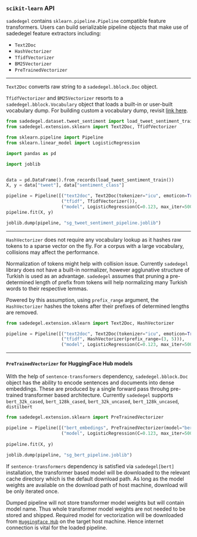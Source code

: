### `scikit-learn` API

`sadedegel` contains `sklearn.pipeline.Pipeline` compatible feature transformers. Users can build serializable pipeline objects that make use of sadedegel feature extractors including:

- `Text2Doc`
- `HashVectorizer` 
- `TfidfVectorizer`
- `BM25Vectorizer`
- `PreTrainedVectorizer`

---
`Text2Doc` converts raw string to a `sadedegel.bblock.Doc` object.  


`TfidfVectorizer` and `BM25Vectorizer` resorts to a `sadedegel.bblock.Vocabulary` object that loads a built-in or user-built vocabulary dump. For building custom a vocabulary dump, revisit [link here]().

```python
from sadedegel.dataset.tweet_sentiment import load_tweet_sentiment_train 
from sadedegel.extension.sklearn import Text2Doc, TfidfVectorizer

from sklearn.pipeline import Pipeline
from sklearn.linear_model import LogisticRegression

import pandas as pd

import joblib


data = pd.DataFrame().from_records(load_tweet_sentiment_train())
X, y = data["tweet"], data["sentiment_class"]

pipeline = Pipeline([("text2doc", Text2Doc(tokenizer="icu", emoticon=True, emoji=True, hashtag=True, mention=True)),
                     ("tfidf", TfidfVectorizer()),
                     ("model", LogisticRegression(C=0.123, max_iter=5000))])        
pipeline.fit(X, y)

joblib.dump(pipeline, "sg_tweet_sentiment_pipeline.joblib")      
```

---
 `HashVectorizer` does not require any vocabulary lookup as it hashes raw tokens to a sparse vector on the fly. For a corpus with a large vocabulary, collisions may affect the performance. 
 
 Normalization of tokens might help with collision issue. Currently `sadedegel` library does not have a built-in normalizer, however agglunative structure of Turkish is used as an advantage. 
 `sadedegel` assumes that pruning a pre-determined length of prefix from tokens will help normalizing many Turkish words to their respective lemmas. 
 
 Powered by this assumption, using `prefix_range` argument, the `HashVectorizer` hashes the tokens after their prefixes of determined lengths are removed.

```python
from sadedegel.extension.sklearn import Text2Doc, HashVectorizer

pipeline = Pipeline([("text2doc", Text2Doc(tokenizer="icu", emoticon=True, emoji=True, hashtag=True, mention=True)),
                     ("tfidf", HashVectorizer(prefix_range=(3, 5))),
                     ("model", LogisticRegression(C=0.123, max_iter=5000))])        
```

---
#### `PreTrainedVectorizer` for HuggingFace Hub models

With the help of `sentence-transformers` dependency, `sadedegel.bblock.Doc` object has the ability to encode sentences and documents into dense embeddings. These are produced by a single forward pass throuhg pre-trained transformer based architecture. Currently `sadedegel` supports `bert_32k_cased`, `bert_128k_cased`, `bert_32k_uncased`, `bert_128k_uncased`, `distilbert` 

```python
from sadedegel.extension.sklearn import PreTrainedVectorizer

pipeline = Pipeline([("bert_embedings", PreTrainedVectorizer(model="bert_32k_cased")),
                     ("model", LogisticRegression(C=0.123, max_iter=5000))])
                     
pipeline.fit(X, y)

joblib.dump(pipeline, "sg_bert_pipeline.joblib")      

```

If `sentence-transformers` dependency is satisfied via `sadedegel[bert]` installation, the transformer based model will be downloaded to the relevant cache directory which is the default download path. As long as the model weights are available on the download path of host machine, download will be only iterated once. 

Dumped pipeline will not store transformer model weights but will contain model name. Thus whole transformer model weights are not needed to be stored and shipped. Required model for vectorization will be downloaded from [`HuggingFace Hub`](https://huggingface.co/dbmdz/bert-base-turkish-cased) on the target host machine. Hence internet connection is vital for the loaded pipeline.
